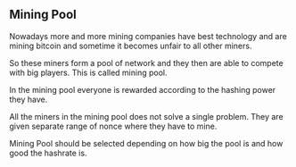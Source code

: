 ## Mining Pool

Nowadays more and more mining companies have best technology and are mining bitcoin and sometime it becomes unfair to all other miners.

So these miners form a pool of network and they then are able to compete with big players. This is called mining pool.

In the mining pool everyone is rewarded according to the hashing power they have.

All the miners in the mining pool does not solve a single problem. They are given separate range of nonce where they have to mine.

Mining Pool should be selected depending on how big the pool is and how good the hashrate is.
